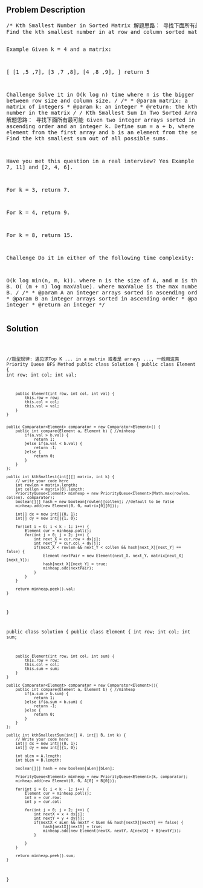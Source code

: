 <!--
<style>
  body { font-family: Arial, sans-serif; }
  .container { max-width: 100%; margin: 0 auto; padding: 10px; }
  .comment-block { background-color: #f9f9f9; padding: 10px; border-left: 5px solid #ccc; max-width: 200px; margin: 20px auto; overflow-wrap: break-word; white-space: pre-wrap; }
  .code-block { background-color: #f4f4f4; padding: 10px; border: 1px solid #ddd; max-width: 50%; margin: 20px auto; overflow-wrap: break-word; white-space: pre-wrap; }
</style>
-->

<div class='container'>
<h2>Problem Description</h2>
<div class='comment-block'>
<pre>
/* Kth Smallest Number in Sorted Matrix 解题思路： 寻找下面所有最可能
Find the kth smallest number in at row and column sorted matrix.

Example
Given k = 4 and a matrix:

[
  [1 ,5 ,7],
  [3 ,7 ,8],
  [4 ,8 ,9],
]
return 5

Challenge 
Solve it in O(k log n) time where n is the bigger one between row size and column size.
*/
    /**
     * @param matrix: a matrix of integers
     * @param k: an integer
     * @return: the kth smallest number in the matrix
     */
/* Kth Smallest Sum In Two Sorted Arrays 解题思路： 寻找下面所有最可能
Given two integer arrays sorted in ascending order and an integer k. Define sum = a + b, where a is an element from the first array and b is an element from the second one. Find the kth smallest sum out of all possible sums.

Have you met this question in a real interview? Yes
Example
Given [1, 7, 11] and [2, 4, 6].

For k = 3, return 7.

For k = 4, return 9.

For k = 8, return 15.

Challenge 
Do it in either of the following time complexity:

O(k log min(n, m, k)). where n is the size of A, and m is the size of B.
O( (m + n) log maxValue). where maxValue is the max number in A and B.
*/
    /**
     * @param A an integer arrays sorted in ascending order
     * @param B an integer arrays sorted in ascending order
     * @param k an integer
     * @return an integer
     */
</pre>
</div>

<h2>Solution</h2>
<div class='code-block'>
<pre><code class='language-java'>

//题型规律: 遇见求Top K ... in a matrix 或者是 arrays ..., 一般用这类 Priority Queue BFS Method
public class Solution {
    public class Element {
        int row;
        int col;
        int val;
            
        public Element(int row, int col, int val) {
            this.row = row;
            this.col = col;
            this.val = val;
        }
    }
        
        
    public Comparator<Element> comparator = new Comparator<Element>() {
        public int compare(Element a, Element b) { //minheap
            if(a.val > b.val) {
                return 1;
            }else if(a.val < b.val) {
                return -1;
            }else {
                return 0;
            }
        }
    };
        
    public int kthSmallest(int[][] matrix, int k) {
        // write your code here
        int rowlen = matrix.length;
        int collen = matrix[0].length;
        PriorityQueue<Element> minheap = new PriorityQueue<Element>(Math.max(rowlen, collen), comparator);
        boolean[][] hash = new boolean[rowlen][collen]; //default to be false
        minheap.add(new Element(0, 0, matrix[0][0]));
        
        int[] dx = new int[]{0, 1};
        int[] dy = new int[]{1, 0};
        
        for(int i = 0; i < k - 1; i++) {
            Element cur = minheap.poll();
            for(int j = 0; j < 2; j++) {
                int next_X = cur.row + dx[j];
                int next_Y = cur.col + dy[j];
                if(next_X < rowlen && next_Y < collen && hash[next_X][next_Y] == false) {
                    Element nextPair = new Element(next_X, next_Y, matrix[next_X][next_Y]);
                    hash[next_X][next_Y] = true;
                    minheap.add(nextPair);
                }
            }
        }
        
        return minheap.peek().val;
    }
}






public class Solution {
    public class Element {
        int row;
        int col;
        int sum;
        
        public Element(int row, int col, int sum) {
            this.row = row;
            this.col = col;
            this.sum = sum;
        }
    }
    
    public Comparator<Element> comparator = new Comparator<Element>(){
        public int compare(Element a, Element b) { //minheap
            if(a.sum > b.sum) {
                return 1;
            }else if(a.sum < b.sum) {
                return -1;
            }else {
                return 0;
            }
        }
    };
    
    public int kthSmallestSum(int[] A, int[] B, int k) {
        // Write your code here
        int[] dx = new int[]{0, 1};
        int[] dy = new int[]{1, 0};
        
        int aLen = A.length;
        int bLen = B.length;
        
        boolean[][] hash = new boolean[aLen][bLen];
        
        PriorityQueue<Element> minheap = new PriorityQueue<Element>(k, comparator);
        minheap.add(new Element(0, 0, A[0] + B[0]));
        
        for(int i = 0; i < k - 1; i++) {
            Element cur = minheap.poll();
            int x = cur.row;
            int y = cur.col;
            
            for(int j = 0; j < 2; j++) {
                int nextX = x + dx[j];
                int nextY = y + dy[j];
                if(nextX < aLen && nextY < bLen && hash[nextX][nextY] == false) {
                    hash[nextX][nextY] = true;
                    minheap.add(new Element(nextX, nextY, A[nextX] + B[nextY]));   
                }

            }
        }
        
        return minheap.peek().sum;
    }
}
</code></pre>
</div>
</div>
